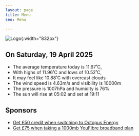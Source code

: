 ```yaml
---
layout: page
title: Menu
seo: Menu

---
```


![Logo](/images/logo.jpg){:width="832px"}

<!-- weather_marker starts -->
## On Saturday, 19 April 2025

- The average temperature today is 11.67˚C,
- With highs of 11.96˚C and lows of 10.52˚C,
- It may feel like 10.88˚C with overcast clouds
- The wind speed is 4.63m/s and visibility is 10000m
- The pressure is 1007hPa and humidity is 76%
- The sun will rise at 05:02 and set at 19:11

<!-- weather_marker ends -->

## Sponsors

- [Get £50 credit when switching to Octopus Energy](https://bit.ly/3oD1nnS)
- [Get £75 when taking a 1000mb YouFibre broadband plan](https://aklam.io/91zWhU?)



